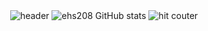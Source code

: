 <div align="center">
  <img src="https://capsule-render.vercel.app/api?type=waving&text=Hi,I'm%20Eunhyunsu" alt="header" />
  <img src="https://github-readme-stats.vercel.app/api?username=ehs208&count_private=true&theme=synthwave&show_icons=true" alt="ehs208 GitHub stats" />
  <img src="https://hits.seeyoufarm.com/api/count/incr/badge.svg?url=https%3A%2F%2Fgithub.com%2Fehs208&count_bg=%2321336E&title_bg=%23555555&icon=buzzfeed.svg&icon_color=%23FFFFFF&title=hits&edge_flat=false" alt="hit couter" />
</div>
